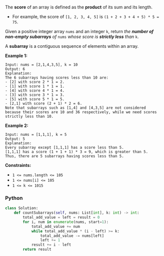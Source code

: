 The  **score**  of an array is defined as the  **product**  of its sum and its length.

-   For example, the score of  `[1, 2, 3, 4, 5]`  is  `(1 + 2 + 3 + 4 + 5) * 5 = 75`.

Given a positive integer array  `nums`  and an integer  `k`, return  _the  **number of non-empty subarrays**  of_  `nums`  _whose score is  **strictly less**  than_  `k`.

A  **subarray**  is a contiguous sequence of elements within an array.

**Example 1:**
```
Input: nums = [2,1,4,3,5], k = 10
Output: 6
Explanation:
The 6 subarrays having scores less than 10 are:
- [2] with score 2 * 1 = 2.
- [1] with score 1 * 1 = 1.
- [4] with score 4 * 1 = 4.
- [3] with score 3 * 1 = 3. 
- [5] with score 5 * 1 = 5.
- [2,1] with score (2 + 1) * 2 = 6.
Note that subarrays such as [1,4] and [4,3,5] are not considered because their scores are 10 and 36 respectively, while we need scores strictly less than 10.
```

**Example 2:**
```
Input: nums = [1,1,1], k = 5
Output: 5
Explanation:
Every subarray except [1,1,1] has a score less than 5.
[1,1,1] has a score (1 + 1 + 1) * 3 = 9, which is greater than 5.
Thus, there are 5 subarrays having scores less than 5.
```

**Constraints:**

-   `1 <= nums.length <= 105`
-   `1 <= nums[i] <= 105`
-   `1 <= k <= 1015`


### Python
```py
class Solution:
    def countSubarrays(self, nums: List[int], k: int) -> int:
        total_add_value = left = result = 0
        for i, num in enumerate(nums, start=1):
            total_add_value += num
            while total_add_value * (i - left) >= k:
                total_add_value -= nums[left]
                left += 1
            result += i - left
        return result
```